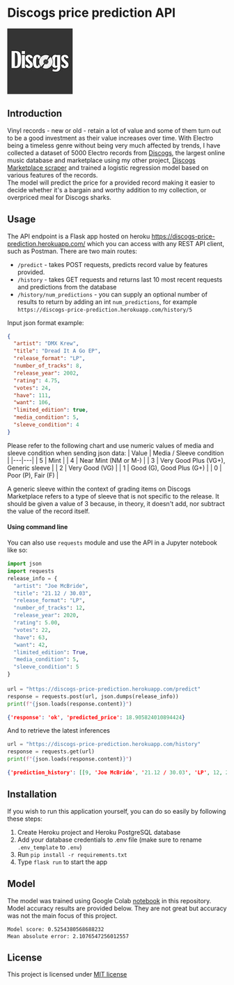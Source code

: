 # Discogs price prediction API
![Discogs](assets/discogs_logo.jpg)
## Introduction
Vinyl records - new or old - retain a lot of value and some of them turn out to be a good investment as their value 
increases over time. With Electro being a timeless genre without being very much affected by trends, I have collected 
a dataset of 5000 Electro records from [Discogs](https://www.discogs.com/), the largest online music 
database and marketplace using my other project, 
[Discogs Marketplace scraper](https://github.com/grigorjevas/Discogs-marketplace-scraper) and trained a logistic 
regression model based on various features of the records.\
The model will predict the price for a provided record making it easier to decide whether it's a bargain and worthy 
addition to my collection, or overpriced meal for Discogs sharks.

## Usage
The API endpoint is a Flask app hosted on heroku https://discogs-price-prediction.herokuapp.com/ which you can access 
with any REST API client, such as Postman.
There are two main routes:
- `/predict` - takes POST requests, predicts record value by features provided.
- `/history` - takes GET requests and returns last 10 most recent requests and predictions from the database
- `/history/num_predictions` - you can supply an optional number of results to return by adding an int `num_predictions`,
for example `https://discogs-price-prediction.herokuapp.com/history/5`

Input json format example:
```json
{
  "artist": "DMX Krew",
  "title": "Dread It A Go EP",
  "release_format": "LP",
  "number_of_tracks": 8,
  "release_year": 2002,
  "rating": 4.75,
  "votes": 24,
  "have": 111,
  "want": 106,
  "limited_edition": true,
  "media_condition": 5,
  "sleeve_condition": 4
}
```
Please refer to the following chart and use numeric values of media and sleeve condition when sending json data: 
| Value | Media / Sleeve condition | 
|---|---|
| 5 | Mint |
| 4 | Near Mint (NM or M-) |
| 3 | Very Good Plus (VG+), Generic sleeve |
| 2 | Very Good (VG) |
| 1 | Good (G), Good Plus (G+) |
| 0 | Poor (P), Fair (F) |

A generic sleeve within the context of grading items on Discogs Marketplace refers to a type of sleeve that is not
specific to the release. It should be given a value of 3 because, in theory, it doesn't add, nor subtract the value of 
the record itself.

#### Using command line
You can also use `requests` module and use the API in a Jupyter notebook like so:
```python
import json
import requests
release_info = {
  "artist": "Joe McBride",
  "title": "21.12 / 30.03",
  "release_format": "LP",
  "number_of_tracks": 12,
  "release_year": 2020,
  "rating": 5.00,
  "votes": 22,
  "have": 63,
  "want": 42,
  "limited_edition": True,
  "media_condition": 5,
  "sleeve_condition": 5
}

url = "https://discogs-price-prediction.herokuapp.com/predict"
response = requests.post(url, json.dumps(release_info))
print(f"{json.loads(response.content)}")
```
```json
{'response': 'ok', 'predicted_price': 18.905824010894424}
```
And to retrieve the latest inferences
```python
url = "https://discogs-price-prediction.herokuapp.com/history"
response = requests.get(url)
print(f"{json.loads(response.content)}")
```
```json
{'prediction_history': [[9, 'Joe McBride', '21.12 / 30.03', 'LP', 12, 2020, 5.0, 22, 63, 42, True, 5, 5, 18.905824010894424], [8, 'Junq', 'Lila Dreams EP', 'EP', 4, 2017, 4.64, 77, 173, 910, False, 5, 5, 35.81193257109897], [7, 'Zeta Reticula', 'I Am Mensch', 'EP', 4, 2018, 4.67, 36, 194, 173, False, 5, 5, 12.890498434144426], [3, 'DMX Krew', 'Dread It A Go EP', 'EP', 8, 2002, 4.75, 24, 111, 106, True, 5, 4, 15.31506670244434], [1, '1235', 'test', 'LP', 4, 2015, 4.77, 21, 136, 141, False, 4, 5, 16.2262356602711]]}
```

## Installation
If you wish to run this application yourself, you can do so easily by following these steps:
1. Create Heroku project and Heroku PostgreSQL database
1. Add your database credentials to .env file (make sure to rename `.env_template` to `.env`)
1. Run `pip install -r requirements.txt`
1. Type `flask run` to start the app


## Model 
The model was trained using Google Colab 
[notebook](https://github.com/grigorjevas/Discogs-price-prediction/blob/main/Preparing_data_and_models.ipynb) in this 
repository. Model accuracy results are provided below. They are not great but accuracy was not the main focus of this 
project.
```
Model score: 0.5254380568688232
Mean absolute error: 2.1076547256012557
```

## License
This project is licensed under [MIT license](https://tldrlegal.com/license/mit-license)